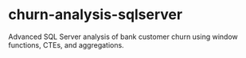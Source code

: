 # churn-analysis-sqlserver
Advanced SQL Server analysis of bank customer churn using window functions, CTEs, and aggregations.
